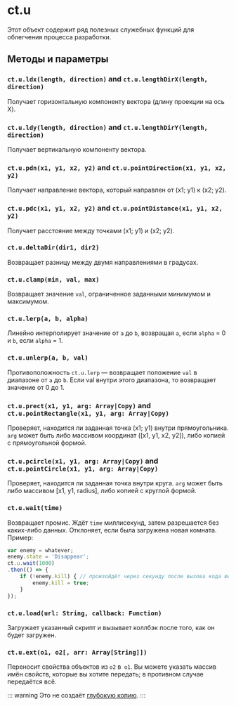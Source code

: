 # ct.u

Этот объект содержит ряд полезных служебных функций для облегчения процесса разработки.

## Методы и параметры

### `ct.u.ldx(length, direction)` and `ct.u.lengthDirX(length, direction)`

Получает горизонтальную компоненту вектора (длину проекции на ось X).

### `ct.u.ldy(length, direction)` and `ct.u.lengthDirY(length, direction)`

Получает вертикальную компоненту вектора.

### `ct.u.pdn(x1, y1, x2, y2)` and `ct.u.pointDirection(x1, y1, x2, y2)`

Получает направление вектора, который направлен от (x1; y1) к (x2; y2).

### `ct.u.pdc(x1, y1, x2, y2)` and `ct.u.pointDistance(x1, y1, x2, y2)`

Получает расстояние между точками (x1; y1) и (x2; y2).

### `ct.u.deltaDir(dir1, dir2)`

Возвращает разницу между двумя направлениями в градусах.

### `ct.u.clamp(min, val, max)`

Возвращает значение `val`, ограниченное заданными минимумом и максимумом.

### `ct.u.lerp(a, b, alpha)`

Линейно интерполирует значение от `a` до `b`, возвращая `a`, если `alpha` = 0 и `b`, если `alpha` = 1.

### `ct.u.unlerp(a, b, val)`

Противоположность `ct.u.lerp` — возвращает положение `val` в диапазоне от `a` до `b`. Если val внутри этого диапазона, то возвращает значение от 0 до 1.

### `ct.u.prect(x1, y1, arg: Array|Copy)` and `ct.u.pointRectangle(x1, y1, arg: Array|Copy)`

Проверяет, находится ли заданная точка (x1; y1) внутри прямоугольника. `arg` может быть либо массивом координат ([x1, y1, x2, y2]), либо копией с прямоугольной формой.

### `ct.u.pcircle(x1, y1, arg: Array|Copy)` and `ct.u.pointCircle(x1, y1, arg: Array|Copy)`

Проверяет, находится ли заданная точка внутри круга. `arg` может быть либо массивом [x1, y1, radius], либо копией с круглой формой.

### `ct.u.wait(time)`

Возвращает промис. Ждёт `time` миллисекунд, затем разрешается без каких-либо данных. Отклоняет, если была загружена новая комната. Пример:

``` js
var enemy = whatever;
enemy.state = 'Disappear';
ct.u.wait(1000)
.then(() => {
    if (!enemy.kill) { // произойдёт через секунду после вызова кода выше.
        enemy.kill = true;
    }
});
```

### `ct.u.load(url: String, callback: Function)`

Загружает указанный скрипт и вызывает коллбэк после того, как он будет загружен.

### `ct.u.ext(o1, o2[, arr: Array[String]])`

Переносит свойства объектов из `o2` в` o1`. Вы можете указать массив имён свойств, которые вы хотите передать; в противном случае передаётся всё.

::: warning
Это не создаёт [глубокую копию](https://we-are.bookmyshow.com/understanding-deep-and-shallow-copy-in-javascript-13438bad941c).
:::